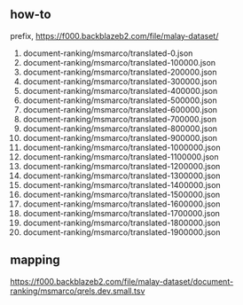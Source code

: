 ## how-to

prefix, https://f000.backblazeb2.com/file/malay-dataset/

1. document-ranking/msmarco/translated-0.json
2. document-ranking/msmarco/translated-100000.json
3. document-ranking/msmarco/translated-200000.json
4. document-ranking/msmarco/translated-300000.json
5. document-ranking/msmarco/translated-400000.json
6. document-ranking/msmarco/translated-500000.json
7. document-ranking/msmarco/translated-600000.json
8. document-ranking/msmarco/translated-700000.json
9. document-ranking/msmarco/translated-800000.json
10. document-ranking/msmarco/translated-900000.json
11. document-ranking/msmarco/translated-1000000.json
12. document-ranking/msmarco/translated-1100000.json
13. document-ranking/msmarco/translated-1200000.json
14. document-ranking/msmarco/translated-1300000.json
15. document-ranking/msmarco/translated-1400000.json
16. document-ranking/msmarco/translated-1500000.json
17. document-ranking/msmarco/translated-1600000.json
18. document-ranking/msmarco/translated-1700000.json
19. document-ranking/msmarco/translated-1800000.json
20. document-ranking/msmarco/translated-1900000.json

## mapping

https://f000.backblazeb2.com/file/malay-dataset/document-ranking/msmarco/qrels.dev.small.tsv